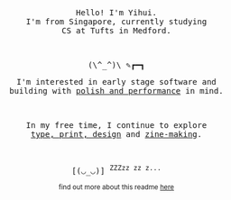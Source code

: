 <p align="center">
  <samp>
    Hello! I'm Yihui. <br /> I'm from Singapore, currently studying <br /> CS at Tufts in Medford.
  </samp>
</p>

<br/>
<p align="center">
  <samp>
    (\^_^)\ ✎┏━┓
  </samp>
<p align="center">

<p align="center">
  <samp>
    I'm interested in early stage software and <br /> building with
    <a href="https://yihui.work/works/arena" target="_blank">polish and performance</a> 
    in mind.
  </samp>
</p>
<br/>

<p align="center">
  <samp>
    In my free time, I continue to explore <br /> 
    <a href="https://www.yihui.work/works/misc" target="_blank">type, print, design</a> 
    and <a href="https://www.yihui.work/works/ZINEDEF" target="_blank">zine-making</a>.
  </samp>
</p>

<br/>
<p align="center">
  <samp>
    [(◡_◡)] <sup>ZZZzz zz z...</sup>
  </samp>
<p align="center">
  
<p align="center">
  <sub>
    find out more about this readme <a href="https://github.com/yihui-hu/yihui-hu/blob/main/guide.md" target="_blank">here</a>
  </sub>
</p>
